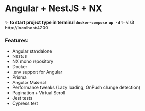 # Angular + NestJS + NX

✨ **to start project type in terminal `docker-compose up -d`** ✨
visit http://localhost:4200

### Features:
- Angular standalone
- NestJs
- NX mono repository
- Docker
- .env support for Angular
- Prisma
- Angular Material
- Performance tweaks (Lazy loading, OnPush change detection)
- Pagination + Virtual Scroll
- Jest tests
- Cypress test
